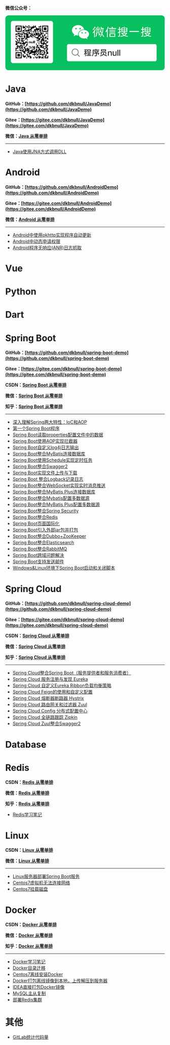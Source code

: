 **微信公众号：**

![qrcode_for_gh_645cbfc12237_258](README.assets/WeChat.png)

# Java

**GitHub：[https://github.com/dkbnull/JavaDemo](https://github.com/dkbnull/JavaDemo)**

**Gitee：[https://gitee.com/dkbnull/JavaDemo](https://gitee.com/dkbnull/JavaDemo)**

**微信：[Java 从零单排](https://mp.weixin.qq.com/mp/appmsgalbum?__biz=MzAxOTkxNTgzMA==&action=getalbum&album_id=3378252620846596099#wechat_redirect)**

---

* [Java使用JNA方式调用DLL](https://blog.csdn.net/dkbnull/article/details/105037245)



# Android

**GitHub：[https://github.com/dkbnull/AndroidDemo](https://github.com/dkbnull/AndroidDemo)**

**Gitee：[https://gitee.com/dkbnull/AndroidDemo](https://gitee.com/dkbnull/AndroidDemo)**

**微信：[Android 从零单排](https://mp.weixin.qq.com/mp/appmsgalbum?__biz=MzAxOTkxNTgzMA==&action=getalbum&album_id=1340131576725864448#wechat_redirect)**

------

- [Android中使用okhttp实现程序自动更新](https://blog.csdn.net/dkbnull/article/details/104088585)
- [Android中动态申请权限](https://blog.csdn.net/dkbnull/article/details/104092233)
- [Android程序无响应(ANR)日志抓取](https://blog.csdn.net/dkbnull/article/details/105179536)



# Vue



# Python



# Dart



# Spring Boot

**GitHub：[https://github.com/dkbnull/spring-boot-demo](https://github.com/dkbnull/spring-boot-demo)**

**Gitee：[https://gitee.com/dkbnull/spring-boot-demo](https://gitee.com/dkbnull/spring-boot-demo)**

**CSDN：[Spring Boot 从零单排](https://blog.csdn.net/dkbnull/category_9278145.html)**

**微信：[Spring Boot 从零单排](https://mp.weixin.qq.com/mp/appmsgalbum?__biz=MzAxOTkxNTgzMA==&action=getalbum&album_id=1340128026885062657#wechat_redirect)**

**知乎：[Spring Boot 从零单排](https://www.zhihu.com/column/c_1104766024125341696)**

---

* [深入理解Spring两大特性：IoC和AOP](https://blog.csdn.net/dkbnull/article/details/87219562)
* [第一个Spring Boot程序](https://blog.csdn.net/dkbnull/article/details/81806983)
* [Spring Boot读取properties配置文件中的数据](https://blog.csdn.net/dkbnull/article/details/81953190)
* [Spring Boot使用AOP实现拦截器](https://blog.csdn.net/dkbnull/article/details/82847647)
* [Spring Boot自定义log4j日志输出](https://blog.csdn.net/dkbnull/article/details/84558062)
* [Spring Boot整合MyBatis连接数据库](https://blog.csdn.net/dkbnull/article/details/87278817)
* [Spring Boot使用Schedule实现定时任务](https://blog.csdn.net/dkbnull/article/details/87659898)
* [Spring Boot整合Swagger2](https://blog.csdn.net/dkbnull/article/details/88380987)
* [Spring Boot实现文件上传与下载](https://blog.csdn.net/dkbnull/article/details/88858717)
* [Spring Boot 整合Logback记录日志](https://blog.csdn.net/dkbnull/article/details/95390533)
* [Spring Boot整合WebSocket实现实时消息推送](https://blog.csdn.net/dkbnull/article/details/125577993)
* [Spring Boot整合MyBatis Plus连接数据库](https://blog.csdn.net/dkbnull/article/details/136331111)
* [Spring Boot整合Mybatis配置多数据源](https://blog.csdn.net/dkbnull/article/details/136433910)
* [Spring Boot整合MyBatis Plus配置多数据源](https://blog.csdn.net/dkbnull/article/details/136611367)
* [Spring Boot整合Spring Security](https://blog.csdn.net/dkbnull/article/details/136920791)
* [Spring Boot整合Redis](https://blog.csdn.net/dkbnull/article/details/137062282)
* [Spring Boot页面国际化](https://blog.csdn.net/dkbnull/article/details/137202903)
* [Spring Boot引入外部jar包并打包](https://blog.csdn.net/dkbnull/article/details/137441600)
* [Spring Boot整合Dubbo+ZooKeeper](https://blog.csdn.net/dkbnull/article/details/137616028)
* [Spring Boot整合Elasticsearch](https://blog.csdn.net/dkbnull/article/details/137748709)
* [Spring Boot整合RabbitMQ](https://blog.csdn.net/dkbnull/article/details/137995945)
* [Spring Boot跨域问题解决](https://blog.csdn.net/dkbnull/article/details/138294214)
* [Spring Boot支持发送邮件](https://blog.csdn.net/dkbnull/article/details/138768207)
* [Windows&Linux环境下Spring Boot启动和关闭脚本](https://blog.csdn.net/dkbnull/article/details/139223258)



# Spring Cloud

**GitHub：[https://github.com/dkbnull/spring-cloud-demo](https://github.com/dkbnull/spring-cloud-demo)**

**Gitee：[https://gitee.com/dkbnull/spring-cloud-demo](https://gitee.com/dkbnull/spring-cloud-demo)**

**CSDN：[Spring Cloud 从零单排](https://blog.csdn.net/dkbnull/category_9287932.html)**

**微信：[Spring Cloud 从零单排](https://mp.weixin.qq.com/mp/appmsgalbum?__biz=MzAxOTkxNTgzMA==&action=getalbum&album_id=1340128026885062657#wechat_redirect)**

**知乎：[Spring Cloud 从零单排](https://www.zhihu.com/column/c_1105052885779513344)**

---

* [Spring Cloud整合Spring Boot（服务提供者和服务消费者）](https://blog.csdn.net/dkbnull/article/details/89223691)
* [Spring Cloud 服务注册与发现 Eureka](https://blog.csdn.net/dkbnull/article/details/89268194)
* [Spring Cloud 自定义Eureka Ribbon负载均衡策略](https://blog.csdn.net/dkbnull/article/details/89506462)
* [Spring Cloud Feign的使用和自定义配置](https://blog.csdn.net/dkbnull/article/details/89525792)
* [Spring Cloud 熔断器断路器 Hystrix](https://blog.csdn.net/dkbnull/article/details/89578323)
* [Spring Cloud 路由网关和过滤器 Zuul](https://blog.csdn.net/dkbnull/article/details/89736893)
* [Spring Cloud Config 分布式配置中心](https://blog.csdn.net/dkbnull/article/details/89934484)
* [Spring Cloud 全链路跟踪 Zipkin](https://blog.csdn.net/dkbnull/article/details/93928005)
* [Spring Cloud Zuul整合Swagger2](https://blog.csdn.net/dkbnull/article/details/97042333)



# Database



# Redis

**CSDN：[Redis 从零单排](https://blog.csdn.net/dkbnull/category_12698444.html)**

**微信：[Redis 从零单排](https://mp.weixin.qq.com/mp/appmsgalbum?__biz=MzAxOTkxNTgzMA==&action=getalbum&album_id=3498487879087505417#wechat_redirect)**

**知乎：[Redis 从零单排](https://www.zhihu.com/column/c_1784002341529239552)**

- [Redis学习笔记](https://blog.csdn.net/dkbnull/article/details/139610450)



# Linux

**CSDN：[Linux 从零单排](https://blog.csdn.net/dkbnull/category_10185321.html)**

**微信：[Linux 从零单排](https://mp.weixin.qq.com/mp/appmsgalbum?__biz=MzAxOTkxNTgzMA==&action=getalbum&album_id=1722690099068354568#wechat_redirect)**

---

* [Linux服务器部署Spring Boot服务](https://blog.csdn.net/dkbnull/article/details/113574249)
* [Centos7虚拟机无法连接网络](https://blog.csdn.net/dkbnull/article/details/129033267)
* [Centos7挂载磁盘](https://blog.csdn.net/dkbnull/article/details/136158539)



# Docker

**CSDN：[Docker 从零单排](https://blog.csdn.net/dkbnull/category_12238174.html)**

**微信：[Docker 从零单排](https://mp.weixin.qq.com/mp/appmsgalbum?__biz=MzAxOTkxNTgzMA==&action=getalbum&album_id=2837396432533061632#wechat_redirect)**

**知乎：[Docker 从零单排](https://www.zhihu.com/column/c_1753191871508422656)**

---

* [Docker学习笔记](https://blog.csdn.net/dkbnull/article/details/129506197)
* [Docker目录迁移](https://blog.csdn.net/dkbnull/article/details/138476127)
* [Centos7离线安装Docker](https://blog.csdn.net/dkbnull/article/details/130694730)
* [Docker打包离线镜像到本地，上传解压到服务器](https://blog.csdn.net/dkbnull/article/details/136159798)
* [IDEA直接打包Docker镜像](https://blog.csdn.net/dkbnull/article/details/136823918)
* [MySQL主从复制](https://blog.csdn.net/dkbnull/article/details/130000965)
* [部署Redis集群](https://blog.csdn.net/dkbnull/article/details/130022026)



# 其他

* [GitLab统计代码量](https://blog.csdn.net/dkbnull/article/details/130457409)

